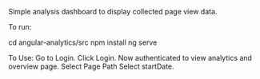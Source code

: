 Simple analysis dashboard to display collected page view data.

To run:

cd angular-analytics/src
npm install
ng serve

To Use:
Go to Login.
Click Login.
Now authenticated to view analytics and overview page.
Select Page Path
Select startDate.